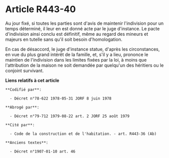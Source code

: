 # Article R443-40

Au jour fixé, si toutes les parties sont d'avis de maintenir l'indivision pour un temps déterminé, il leur en est donné acte
par le juge d'instance. Le pacte d'indivision ainsi conclu est définitif, même au regard des mineurs et majeurs en tutelle
sans qu'il soit besoin d'homologation.

En cas de désaccord, le juge d'instance statue, d'après les circonstances, en vue du plus grand intérêt de la famille, et,
s'il y a lieu, prononce le maintien de l'indivision dans les limites fixées par la loi, à moins que l'attribution de la
maison ne soit demandée par quelqu'un des héritiers ou le conjoint survivant.

**Liens relatifs à cet article**

	**Codifié par**:

	  - Décret n°78-622 1978-05-31 JORF 8 juin 1978

	**Abrogé par**:

	  - Décret n°79-712 1979-08-22 art. 2 JORF 25 août 1979

	**Cité par**:

	  - Code de la construction et de l'habitation. - art. R443-36 (Ab)

	**Anciens textes**:

	  - Décret n°1907-01-10 art. 46

